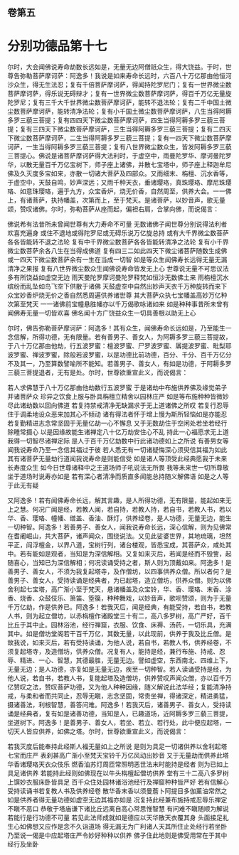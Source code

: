 <hgroup>
  <h2>卷第五</h2>
  <h1>分别功德品第十七</h1>
</hgroup>
<p>
  尔时，大会闻佛说寿命劫数长远如是，无量无边阿僧祇众生，得大饶益。于时，世尊告弥勒菩萨摩诃萨：阿逸多！我说是如来寿命长远时，六百八十万亿那由他恒河沙众生，得无生法忍；复有千倍菩萨摩诃萨，得闻持陀罗尼门；复有一世界微尘数菩萨摩诃萨，得乐说无碍辩才；复有一世界微尘数菩萨摩诃萨，得百千万亿无量旋陀罗尼；复有三千大千世界微尘数菩萨摩诃萨，能转不退法轮；复有二千中国土微尘数菩萨摩诃萨，能转清净法轮；复有小千国土微尘数菩萨摩诃萨，八生当得阿耨多罗三藐三菩提；复有四四天下微尘数菩萨摩诃萨，四生当得阿耨多罗三藐三菩提；复有三四天下微尘数菩萨摩诃萨，三生当得阿耨多罗三藐三菩提；复有二四天下微尘数菩萨摩诃萨，二生当得阿耨多罗三藐三菩提；复有一四天下微尘数菩萨摩诃萨，一生当得阿耨多罗三藐三菩提；复有八世界微尘数众生，皆发阿耨多罗三藐三菩提心。佛说是诸菩萨摩诃萨得大法利时，于虚空中，雨曼陀罗华、摩诃曼陀罗华，以散无量百千万亿宝树下，师子座上诸佛，并散七宝塔中，师子座上释迦牟尼佛及久灭度多宝如来，亦散一切诸大菩萨及四部众。又雨细末、栴檀、沉水香等，于虚空中，天鼓自鸣，妙声深远；又雨千种天衣，垂诸璎珞，真珠璎珞、摩尼珠璎珞、如意珠璎珞，遍于九方，众宝香炉，烧无价香，自然周至，供养大会。一一佛上，有诸菩萨，执持幡盖，次第而上，至于梵天。是诸菩萨，以妙音声，歌无量颂，赞叹诸佛。尔时，弥勒菩萨从座而起，偏袒右肩，合掌向佛，而说偈言：
</p>
<div class="commentary">
  <span>佛说希有法</span
  ><span>昔所未曾闻</span
  ><span>世尊有大力</span
  ><span>寿命不可量</span>
  <span>无数诸佛子</span
  ><span>闻世尊分别</span
  ><span>说得法利者</span
  ><span>欢喜充遍身</span>
  <span>或住不退地</span
  ><span>或得陀罗尼</span
  ><span>或无碍乐说</span
  ><span>万亿旋总持</span>
  <span>或有大千界</span
  ><span>微尘数菩萨</span
  ><span>各各皆能转</span
  ><span>不退之法轮</span>
  <span>复有中千界</span
  ><span>微尘数菩萨</span
  ><span>各各皆能转</span
  ><span>清净之法轮</span>
  <span>复有小千界</span
  ><span>微尘数菩萨</span
  ><span>余各八生在</span
  ><span>当得成佛道</span>
  <span>复有四三二</span
  ><span>如此四天下</span
  ><span>微尘诸菩萨</span
  ><span>随数生成佛</span>
  <span>或一四天下</span
  ><span>微尘数菩萨</span
  ><span>余有一生在</span
  ><span>当成一切智</span>
  <span>如是等众生</span
  ><span>闻佛寿长远</span
  ><span>得无量无漏</span
  ><span>清净之果报</span>
  <span>复有八世界</span
  ><span>微尘数众生</span
  ><span>闻佛说寿命</span
  ><span>皆发无上心</span>
  <span>世尊说无量</span
  ><span>不可思议法</span
  ><span>多有所饶益</span
  ><span>如虚空无边</span>
  <span>雨天曼陀罗</span
  ><span>摩诃曼陀罗</span
  ><span>释梵如恒沙</span
  ><span>无数佛土来</span>
  <span>雨栴檀沉水</span
  ><span>缤纷而乱坠</span
  ><span>如鸟飞空下</span
  ><span>供散于诸佛</span>
  <span>天鼓虚空中</span
  ><span>自然出妙声</span
  ><span>天衣千万种</span
  ><span>旋转而来下</span>
  <span>众宝妙香炉</span
  ><span>烧无价之香</span
  ><span>自然悉周遍</span
  ><span>供养诸世尊</span>
  <span>其大菩萨众</span
  ><span>执七宝幡盖</span
  ><span>高妙万亿种</span
  ><span>次第至梵天</span>
  <span>一一诸佛前</span
  ><span>宝幢悬胜幡</span
  ><span>亦以千万偈</span
  ><span>歌咏诸如来</span>
  <span>如是种种事</span
  ><span>昔所未曾有</span
  ><span>闻佛寿无量</span
  ><span>一切皆欢喜</span>
  <span>佛名闻十方</span
  ><span>广饶益众生</span
  ><span>一切具善根</span
  ><span>以助无上心</span>
</div>
<p>
  尔时，佛告弥勒菩萨摩诃萨：阿逸多！其有众生，闻佛寿命长远如是，乃至能生一念信解，所得功德，无有限量。若有善男子、善女人，为阿耨多罗三藐三菩提故，于八十万亿那由他劫，行五波罗蜜：檀波罗蜜、尸罗波罗蜜、羼提波罗蜜、毗梨耶波罗蜜、禅波罗蜜，除般若波罗蜜，以是功德比前功德，百分、千分、百千万亿分不及其一，乃至算数譬喻所不能知。若善男子、善女人，有如是功德，于阿耨多罗三藐三菩提退者，无有是处。尔时，世尊欲重宣此义，而说偈言：
</p>
<div class="commentary">
  <span>若人求佛慧</span
  ><span>于八十万亿</span
  ><span>那由他劫数</span
  ><span>行五波罗蜜</span>
  <span>于是诸劫中</span
  ><span>布施供养佛</span
  ><span>及缘觉弟子</span
  ><span>并诸菩萨众</span>
  <span>珍异之饮食</span
  ><span>上服与卧具</span
  ><span>栴檀立精舍</span
  ><span>以园林庄严</span>
  <span>如是等布施</span
  ><span>种种皆微妙</span
  ><span>尽此诸劫数</span
  ><span>以回向佛道</span>
  <span>若复持禁戒</span
  ><span>清净无缺漏</span
  ><span>求于无上道</span
  ><span>诸佛之所叹</span>
  <span>若复行忍辱</span
  ><span>住于调柔地</span
  ><span>设众恶来加</span
  ><span>其心不倾动</span>
  <span>诸有得法者</span
  ><span>怀于增上慢</span
  ><span>为斯所轻恼</span
  ><span>如是亦能忍</span>
  <span>若复勤精进</span
  ><span>志念常坚固</span
  ><span>于无量亿劫</span
  ><span>一心不懈息</span>
  <span>又于无数劫</span
  ><span>住于空闲处</span
  ><span>若坐若经行</span
  ><span>除睡常摄心</span>
  <span>以是因缘故</span
  ><span>能生诸禅定</span
  ><span>八十亿万劫</span
  ><span>安住心不乱</span>
  <span>持此一心福</span
  ><span>愿求无上道</span
  ><span>我得一切智</span
  ><span>尽诸禅定际</span>
  <span>是人于百千</span
  ><span>万亿劫数中</span
  ><span>行此诸功德</span
  ><span>如上之所说</span>
  <span>有善男女等</span
  ><span>闻我说寿命</span
  ><span>乃至一念信</span
  ><span>其福过于彼</span>
  <span>若人悉无有</span
  ><span>一切诸疑悔</span
  ><span>深心须臾信</span
  ><span>其福为如此</span>
  <span>其有诸菩萨</span
  ><span>无量劫行道</span
  ><span>闻我说寿命</span
  ><span>是则能信受</span>
  <span>如是诸人等</span
  ><span>顶受此经典</span
  ><span>愿我于未来</span
  ><span>长寿度众生</span>
  <span>如今日世尊</span
  ><span>诸释中之王</span
  ><span>道场师子吼</span
  ><span>说法无所畏</span>
  <span>我等未来世</span
  ><span>一切所尊敬</span
  ><span>坐于道场时</span
  ><span>说寿亦如是</span>
  <span>若有深心者</span
  ><span>清净而质直</span
  ><span>多闻能总持</span
  ><span>随义解佛语</span>
  <span>如是之人等</span
  ><span>于此无有疑</span>
</div>
<p>
  又阿逸多！若有闻佛寿命长远，解其言趣，是人所得功德，无有限量，能起如来无上之慧。何况广闻是经，若教人闻，若自持，若教人持，若自书，若教人书，若以华、香、璎珞、幢幡、缯盖、香油、酥灯，供养经卷，是人功德，无量无边，能生一切种智。阿逸多！若善男子、善女人，闻我说寿命长远，深心信解，则为见佛常在耆阇崛山，共大菩萨，诸声闻众，围绕说法。又见此娑婆世界，其地琉璃，坦然平正，阎浮檀金，以界八道，宝树行列，诸台楼观，皆悉宝成，其菩萨众，咸处其中。若有能如是观者，当知是为深信解相。又复如来灭后，若闻是经而不毁訾，起随喜心，当知已为深信解相；何况读诵受持之者，斯人则为顶戴如来。阿逸多！是善男子、善女人，不须为我复起塔寺，及作僧坊，以四事供养众僧。所以者何？是善男子、善女人，受持读诵是经典者，为已起塔，造立僧坊，供养众僧。则为以佛舍利起七宝塔，高广渐小至于梵天，悬诸幡盖及众宝铃，华、香、璎珞、末香、涂香、烧香、众鼓伎乐、箫笛、箜篌，种种舞戏，以妙音声，歌呗赞颂，则为于无量千万亿劫，作是供养已。阿逸多！若我灭后，闻是经典，有能受持，若自书，若教人书，则为起立僧坊，以赤栴檀作诸殿堂三十有二，高八多罗树，高广严好，百千比丘于其中止。园林浴池，经行禅窟，衣服、饮食、床褥、汤药，一切乐具，充满其中。如是僧坊堂阁若干百千万亿，其数无量，以此现前，供养于我及比丘僧。是故我说，如来灭后，若有受持读诵，为他人说，若自书，若教人书，供养经卷，不须复起塔寺，及造僧坊，供养众僧。况复有人，能持是经，兼行布施、持戒、忍辱、精进、一心、智慧，其德最胜，无量无边。譬如虚空，东西南北、四维上下，无量无边；是人功德，亦复如是无量无边，疾至一切种智。若人读诵受持是经，为他人说，若自书，若教人书，复能起塔及造僧坊，供养赞叹声闻众僧，亦以百千万亿赞叹之法，赞叹菩萨功德，又为他人种种因缘，随义解说此法华经；复能清净持戒，与柔和者而共同止，忍辱无瞋，志念坚固，常贵坐禅，得诸深定，精进勇猛，摄诸善法，利根智慧，善答问难。阿逸多！若我灭后，诸善男子、善女人，受持读诵是经典者，复有如是诸善功德，当知是人，已趣道场，近阿耨多罗三藐三菩提，坐道树下。阿逸多！是善男子、善女人，若坐、若立、若行处，此中便应起塔，一切天人皆应供养，如佛之塔。尔时，世尊欲重宣此义，而说偈言：
</p>
<div class="commentary">
  <span>若我灭度后</span
  ><span>能奉持此经</span
  ><span>斯人福无量</span
  ><span>如上之所说</span>
  <span>是则为具足</span
  ><span>一切诸供养</span
  ><span>以舍利起塔</span
  ><span>七宝而庄严</span>
  <span>表刹甚高广</span
  ><span>渐小至梵天</span
  ><span>宝铃千万亿</span
  ><span>风动出妙音</span>
  <span>又于无量劫</span
  ><span>而供养此塔</span
  ><span>华香诸璎珞</span
  ><span>天衣众伎乐</span>
  <span>燃香油苏灯</span
  ><span>周匝常照明</span
  ><span>恶世法末时</span
  ><span>能持是经者</span>
  <span>则为已如上</span
  ><span>具足诸供养</span>
  <span>若能持此经</span
  ><span>则如佛现在</span
  ><span>以牛头栴檀</span
  ><span>起僧坊供养</span>
  <span>堂有三十二</span
  ><span>高八多罗树</span
  ><span>上馔妙衣服</span
  ><span>床卧皆具足</span>
  <span>百千众住处</span
  ><span>园林诸浴池</span
  ><span>经行及禅窟</span
  ><span>种种皆严好</span>
  <span>若有信解心</span
  ><span>受持读诵书</span
  ><span>若复教人书</span
  ><span>及供养经卷</span>
  <span>散华香末香</span
  ><span>以须曼薝卜</span
  ><span>阿提目多伽</span
  ><span>薰油常然之</span>
  <span>如是供养者</span
  ><span>得无量功德</span
  ><span>如虚空无边</span
  ><span>其福亦如是</span>
  <span>况复持此经</span
  ><span>兼布施持戒</span
  ><span>忍辱乐禅定</span
  ><span>不瞋不恶口</span>
  <span>恭敬于塔庙</span
  ><span>谦下诸比丘</span
  ><span>远离自高心</span
  ><span>常思惟智慧</span>
  <span>有问难不瞋</span
  ><span>随顺为解说</span
  ><span>若能行是行</span
  ><span>功德不可量</span>
  <span>若见此法师</span
  ><span>成就如是德</span
  ><span>应以天华散</span
  ><span>天衣覆其身</span>
  <span>头面接足礼</span
  ><span>生心如佛想</span
  ><span>又应作是念</span
  ><span>不久诣道场</span>
  <span>得无漏无为</span
  ><span>广利诸人天</span
  ><span>其所住止处</span
  ><span>经行若坐卧</span>
  <span>乃至说一偈</span
  ><span>是中应起塔</span
  ><span>庄严令妙好</span
  ><span>种种以供养</span>
  <span>佛子住此地</span
  ><span>则是佛受用</span
  ><span>常在于其中</span
  ><span>经行及坐卧</span>
</div>
